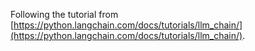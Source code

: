 Following the tutorial from [https://python.langchain.com/docs/tutorials/llm_chain/](https://python.langchain.com/docs/tutorials/llm_chain/).
